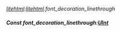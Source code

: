 _[litehtml](../../modules/litehtml/litehtml-module.md):[litehtml](../../modules/litehtml/litehtml-module.md).font\_decoration\_linethrough_
##### Const font\_decoration\_linethrough:[UInt](../../modules/wonkey/wonkey-types-uint.md)
